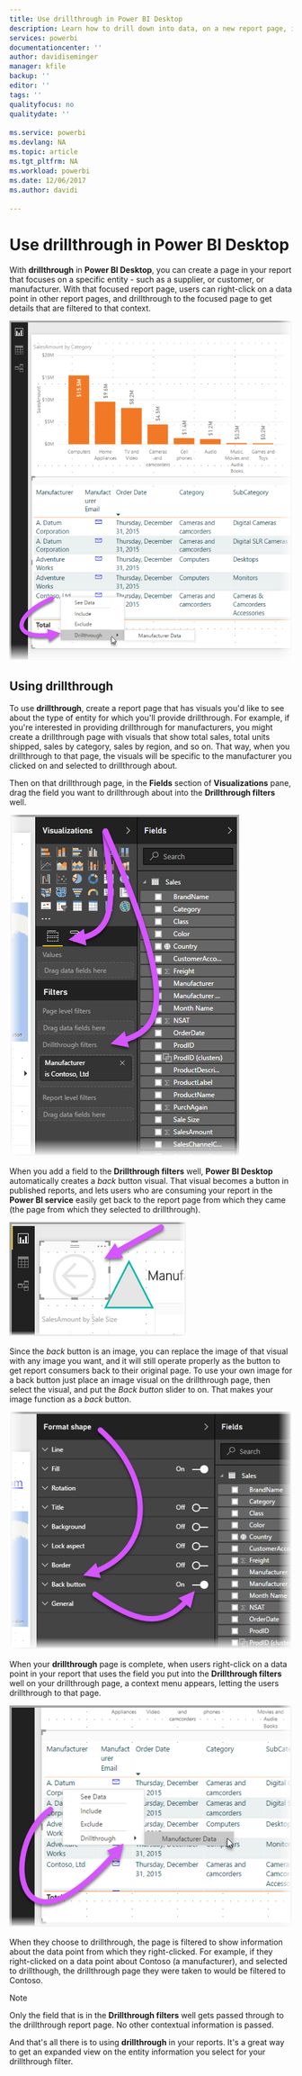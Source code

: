 ```yaml
---
title: Use drillthrough in Power BI Desktop
description: Learn how to drill down into data, on a new report page, in Power BI Desktop
services: powerbi
documentationcenter: ''
author: davidiseminger
manager: kfile
backup: ''
editor: ''
tags: ''
qualityfocus: no
qualitydate: ''

ms.service: powerbi
ms.devlang: NA
ms.topic: article
ms.tgt_pltfrm: NA
ms.workload: powerbi
ms.date: 12/06/2017
ms.author: davidi

---
```

# Use drillthrough in Power BI Desktop
With **drillthrough** in **Power BI Desktop**, you can create a page in your report that focuses on a specific entity - such as a supplier, or customer, or manufacturer. With that focused report page, users can right-click on a data point in other report pages, and drillthrough to the focused page to get details that are filtered to that context.

![](media/desktop-drillthrough/drillthrough_01.png)

## Using drillthrough
To use **drillthrough**, create a report page that has visuals you'd like to see about the type of entity for which you'll provide drillthrough. For example, if you're interested in providing drillthrough for manufacturers, you might create a drillthrough page with visuals that show total sales, total units shipped, sales by category, sales by region, and so on. That way, when you drillthrough to that page, the visuals will be specific to the manufacturer you clicked on and selected to drillthrough about.

Then on that drillthrough page, in the **Fields** section of **Visualizations** pane, drag the field you want to drillthrough about into the **Drillthrough filters** well.

![](media/desktop-drillthrough/drillthrough_02.png)

When you add a field to the **Drillthrough filters** well, **Power BI Desktop** automatically creates a *back* button visual. That visual becomes a button in published reports, and lets users who are consuming your report in the **Power BI service** easily get back to the report page from which they came (the page from which they selected to drillthrough).

![](media/desktop-drillthrough/drillthrough_03.png)

Since the *back* button is an image, you can replace the image of that visual with any image you want, and it will still operate properly as the button to get report consumers back to their original page. To use your own image for a back button just place an image visual on the drillthrough page, then select the visual, and put the *Back button* slider to on. That makes your image function as a *back* button.

![](media/desktop-drillthrough/drillthrough_05.png)

When your **drillthrough** page is complete, when users right-click on a data point in your report that uses the field you put into the **Drillthrough filters** well on your drillthrough page, a context menu appears, letting the users drillthrough to that page.

![](media/desktop-drillthrough/drillthrough_04.png)

When they choose to drillthrough, the page is filtered to show information about the data point from which they right-clicked. For example, if they right-clicked on a data point about Contoso (a manufacturer), and selected to drillthough, the drillthrough page they were taken to would be filtered to Contoso.

> [!NOTE]
> Only the field that is in the **Drillthrough filters** well gets passed through to the drillthrough report page. No other contextual information is passed.
> 
> 

And that's all there is to using **drillthrough** in your reports. It's a great way to get an expanded view on the entity information you select for your drillthrough filter.

